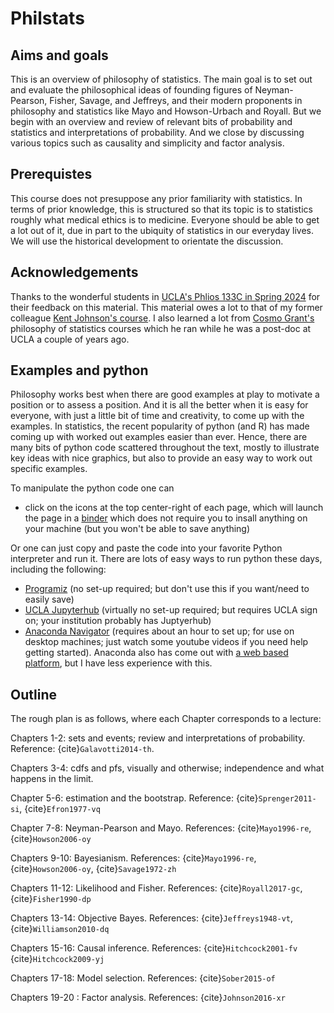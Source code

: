 # Philstats

## Aims and goals

This is an overview of philosophy of statistics. The main goal is to set out and evaluate the philosophical ideas of founding figures of Neyman-Pearson, Fisher, Savage, and Jeffreys, and their modern proponents in philosophy and statistics like Mayo and Howson-Urbach and Royall. But we begin with an overview and review of relevant bits of probability and statistics and interpretations of probability. And we close by discussing various topics such as causality and simplicity and factor analysis.

## Prerequistes

This course does not presuppose any prior familiarity with statistics. In terms of prior knowledge, this is structured so that its topic is to statistics roughly what medical ethics is to medicine. Everyone should be able to get a lot out of it, due in part to the ubiquity of statistics in our everyday lives. We will use the historical development to orientate the discussion.  

## Acknowledgements

Thanks to the wonderful students in [UCLA's Phlios 133C in Spring 2024](https://bruinlearn.ucla.edu/courses/186475) for their feedback on this material. This material owes a lot to that of my former colleague [Kent Johnson's course](https://sites.socsci.uci.edu/~johnsonk/CLASSES/ScientificInference/ScientificInference.html). I also learned a lot from [Cosmo Grant's](https://uk.linkedin.com/in/cosmo-grant) philosophy of statistics courses which he ran while he was a post-doc at UCLA a couple of years ago.

## Examples and python

Philosophy works best when there are good examples at play to motivate a position or to assess a position. And it is all the better when it is easy for everyone, with just a little bit of time and creativity, to come up with the examples. In statistics, the recent popularity of python (and R) has made coming up with worked out examples easier than ever. Hence, there are many bits of python code scattered throughout the text, mostly to illustrate key ideas with nice graphics, but also to provide an easy way to work out specific examples. 

To manipulate the python code one can

- click on the <i class="fa fa-rocket" aria-hidden="true"></i> icons at the top center-right of each page, which will launch the page in a [binder](mybinder.org) which does not require you to insall anything on your machine (but you won't be able to save anything)

Or one can just copy and paste the code into your favorite Python interpreter and run it. There are lots of easy ways to run python these days, including the following:

- [Programiz](https://www.programiz.com/python-programming/online-compiler/) (no set-up required; but don't use this if you want/need to easily save)
- [UCLA Jupyterhub](https://jupyter.idre.ucla.edu/hub/login?next=%2Fhub%2F) (virtually no set-up required; but requires UCLA sign on; your institution probably has Juptyerhub)
- [Anaconda Navigator](https://www.anaconda.com/anaconda-navigator) (requires about an hour to set up; for use on desktop machines; just watch some youtube videos if you need help getting started). Anaconda also has come out with [a web based platform](https://www.anaconda.com/), but I have less experience with this.

## Outline

The rough plan is as follows, where each Chapter corresponds to a lecture:

Chapters 1-2: sets and events; review and interpretations of probability. Reference: {cite}`Galavotti2014-th`.

Chapters 3-4: cdfs and pfs, visually and otherwise; independence and what happens in the limit.

Chapter 5-6: estimation and the bootstrap. Reference: {cite}`Sprenger2011-si`, {cite}`Efron1977-vq`


Chapter 7-8: Neyman-Pearson and Mayo. References: {cite}`Mayo1996-re`, {cite}`Howson2006-oy`

Chapters 9-10: Bayesianism. References: {cite}`Mayo1996-re`, {cite}`Howson2006-oy`, {cite}`Savage1972-zh`

Chapters 11-12: Likelihood and Fisher. References: {cite}`Royall2017-gc`, {cite}`Fisher1990-dp`

Chapters 13-14: Objective Bayes. References: {cite}`Jeffreys1948-vt`, {cite}`Williamson2010-dq`

Chapters 15-16: Causal inference. References:  {cite}`Hitchcock2001-fv`
{cite}`Hitchcock2009-yj`

Chapters 17-18: Model selection. References: {cite}`Sober2015-of`

Chapters 19-20 : Factor analysis. References: {cite}`Johnson2016-xr`